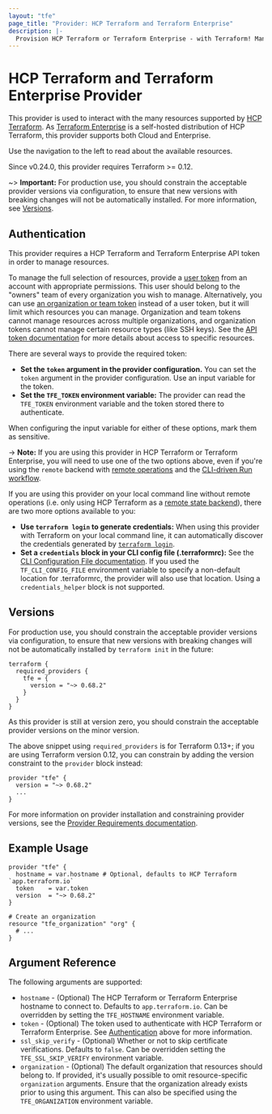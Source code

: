 ```yaml
---
layout: "tfe"
page_title: "Provider: HCP Terraform and Terraform Enterprise"
description: |-
  Provision HCP Terraform or Terraform Enterprise - with Terraform! Management of organizations, workspaces, teams, variables, run triggers, policy sets, and more. Maintained by the HCP Terraform team at HashiCorp.
---
```


# HCP Terraform and Terraform Enterprise Provider

This provider is used to interact with the many resources supported by
[HCP Terraform](/docs/cloud/index.html). As [Terraform
Enterprise](/docs/enterprise/index.html) is a self-hosted distribution of
HCP Terraform, this provider supports both Cloud and Enterprise.

Use the navigation to the left to read about the available resources.

Since v0.24.0, this provider requires Terraform >= 0.12.

~> **Important:** For production use, you should constrain the acceptable provider versions via configuration,
to ensure that new versions with breaking changes will not be automatically installed.
For more information, see [Versions](#versions).

## Authentication

This provider requires a HCP Terraform and Terraform Enterprise API token in order to manage
resources.

To manage the full selection of resources, provide a [user
token](/docs/cloud/users-teams-organizations/api-tokens.html) from an account
with appropriate permissions. This user should belong to the "owners" team of
every organization you wish to manage. Alternatively, you can use [an organization or team
token](/docs/cloud/users-teams-organizations/api-tokens.html) instead of a user
token, but it will limit which resources you can manage. Organization and team
tokens cannot manage resources across multiple organizations, and organization
tokens cannot manage certain resource types (like SSH keys). See the [API token
documentation](/docs/cloud/users-teams-organizations/api-tokens.html#access-levels)
for more details about access to specific resources.

There are several ways to provide the required token:

- **Set the `token` argument in the provider configuration.** You can set
  the `token` argument in the provider configuration. Use an input variable for
  the token.
- **Set the `TFE_TOKEN` environment variable:** The provider can read the
  `TFE_TOKEN` environment variable and the token stored there to authenticate.

When configuring the input variable for either of these options, mark them as sensitive.

-> **Note:** If you are using this provider in HCP Terraform or Terraform
Enterprise, you will need to use one of the two options above, even if you're
using the `remote` backend with [remote operations](https://developer.hashicorp.com/terraform/language/settings/backends/configuration) and the
[CLI-driven Run workflow](/docs/cloud/run/cli.html).

If you are using this provider on your local command line without remote operations (i.e. only using HCP Terraform as a
[remote state backend](https://developer.hashicorp.com/terraform/language/state/remote)), there
are two more options available to you:

- **Use `terraform login` to generate credentials:** When using this provider with
  Terraform on your local command line, it can automatically discover the credentials generated by
  [`terraform login`](https://developer.hashicorp.com/terraform/cli/commands/login).
- **Set a `credentials` block in your CLI config file (.terraformrc):** See
  the [CLI Configuration File documentation](/docs/commands/cli-config.html).
  If you used the `TF_CLI_CONFIG_FILE` environment variable to specify a
  non-default location for .terraformrc, the provider will also use that location.
  Using a `credentials_helper` block is not supported.

## Versions

For production use, you should constrain the acceptable provider versions via
configuration, to ensure that new versions with breaking changes will not be
automatically installed by `terraform init` in the future:

```hcl
terraform {
  required_providers {
    tfe = {
      version = "~> 0.68.2"
    }
  }
}
```

As this provider is still at version zero, you should constrain the acceptable
provider versions on the minor version.

The above snippet using `required_providers` is for Terraform 0.13+; if you are using Terraform version 0.12, you can constrain by adding the version constraint to the `provider` block instead:

```hcl
provider "tfe" {
  version = "~> 0.68.2"
  ...
}
```

For more information on provider installation and constraining provider versions, see the [Provider Requirements documentation](https://developer.hashicorp.com/terraform/language/providers/requirements).

## Example Usage

```hcl
provider "tfe" {
  hostname = var.hostname # Optional, defaults to HCP Terraform `app.terraform.io`
  token    = var.token
  version  = "~> 0.68.2"
}

# Create an organization
resource "tfe_organization" "org" {
  # ...
}
```

## Argument Reference

The following arguments are supported:

- `hostname` - (Optional) The HCP Terraform or Terraform Enterprise hostname to connect to.
  Defaults to `app.terraform.io`. Can be overridden by setting the
  `TFE_HOSTNAME` environment variable.
- `token` - (Optional) The token used to authenticate with HCP Terraform or Terraform Enterprise.
  See [Authentication](#authentication) above for more information.
- `ssl_skip_verify` - (Optional) Whether or not to skip certificate verifications.
  Defaults to `false`. Can be overridden setting the `TFE_SSL_SKIP_VERIFY`
  environment variable.
- `organization` - (Optional) The default organization that resources should
  belong to. If provided, it's usually possible to omit resource-specific `organization`
  arguments. Ensure that the organization already exists prior to using this argument.
  This can also be specified using the `TFE_ORGANIZATION` environment variable.
